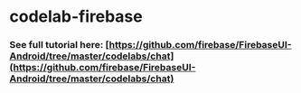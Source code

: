 # codelab-firebase

### See full tutorial here: [https://github.com/firebase/FirebaseUI-Android/tree/master/codelabs/chat](https://github.com/firebase/FirebaseUI-Android/tree/master/codelabs/chat)


